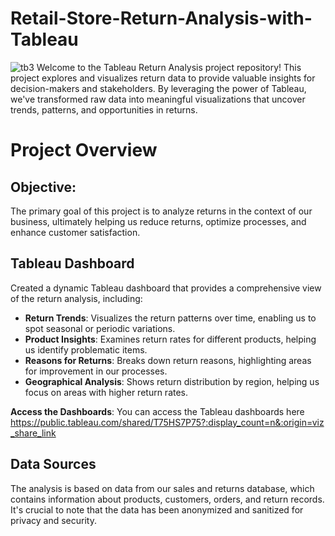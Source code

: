 # Retail-Store-Return-Analysis-with-Tableau
![tb3](https://github.com/mobolajifalugba/Retail-Store-Return-Analysis-with-Tableau/assets/51162684/98e072b9-0bb3-41e9-a0c8-8673e67a594d)
Welcome to the Tableau Return Analysis project repository! This project explores and visualizes return data to provide valuable insights for decision-makers and stakeholders. By leveraging the power of Tableau, we've transformed raw data into meaningful visualizations that uncover trends, patterns, and opportunities in returns.
# Project Overview
## Objective:
The primary goal of this project is to analyze returns in the context of our business, ultimately helping us reduce returns, optimize processes, and enhance customer satisfaction.
## Tableau Dashboard
Created a dynamic Tableau dashboard that provides a comprehensive view of the return analysis, including:
- **Return Trends**: Visualizes the return patterns over time, enabling us to spot seasonal or periodic variations.
- **Product Insights**: Examines return rates for different products, helping us identify problematic items.
- **Reasons for Returns**: Breaks down return reasons, highlighting areas for improvement in our processes.
- **Geographical Analysis**: Shows return distribution by region, helping us focus on areas with higher return rates.

**Access the Dashboards**: You can access the Tableau dashboards here https://public.tableau.com/shared/T75HS7P75?:display_count=n&:origin=viz_share_link
## Data Sources
The analysis is based on data from our sales and returns database, which contains information about products, customers, orders, and return records. It's crucial to note that the data has been anonymized and sanitized for privacy and security.
